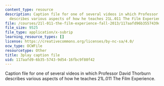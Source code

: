 ```yaml
---
content_type: resource
description: Caption file for one of several videos in which Professor David Thorburn
  describes various aspects of how he teaches 21L.011 The Film Experience.
file: /courses/21l-011-the-film-experience-fall-2013/117aafd96b3557439d5416fbc9f80f42_lhKse0vIbqo.vtt
file_size: 9525
file_type: application/x-subrip
learning_resource_types: []
license: https://creativecommons.org/licenses/by-nc-sa/4.0/
ocw_type: OCWFile
resourcetype: Other
title: 3play caption file
uid: 117aafd9-6b35-5743-9d54-16fbc9f80f42
---
```

Caption file for one of several videos in which Professor David Thorburn describes various aspects of how he teaches 21L.011 The Film Experience.